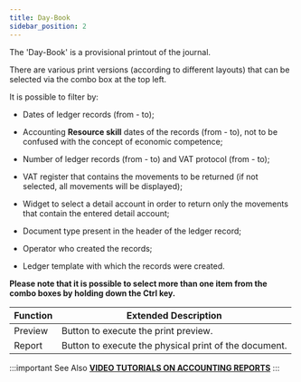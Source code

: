 ```yaml
---
title: Day-Book
sidebar_position: 2
---
```


The 'Day-Book' is a provisional printout of the journal. 

There are various print versions (according to different layouts) that can be selected via the combo box at the top left.

It is possible to filter by:

- Dates of ledger records (from - to);

- Accounting **Resource skill** dates of the records (from - to), not to be confused with the concept of economic competence;

- Number of ledger records (from - to) and VAT protocol (from - to);

- VAT register that contains the movements to be returned (if not selected, all movements will be displayed);

- Widget to select a detail account in order to return only the movements that contain the entered detail account;



- Document type present in the header of the ledger record;

- Operator who created the records;

- Ledger template with which the records were created. 

**Please note that it is possible to select more than one item from the combo boxes by holding down the Ctrl key.**





| Function | Extended Description |
| --- | --- |
| Preview | Button to execute the print preview. |
| Report | Button to execute the physical print of the document. |


:::important See Also
[**VIDEO TUTORIALS ON ACCOUNTING REPORTS**](/docs/video/finance/intro)
:::